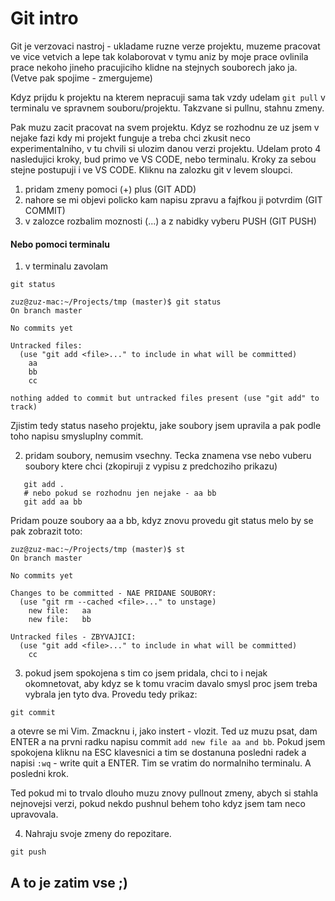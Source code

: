 # Git intro

Git je verzovaci nastroj - ukladame ruzne verze projektu, muzeme pracovat ve vice vetvich a lepe tak kolaborovat v tymu aniz by moje prace ovlinila prace nekoho jineho pracujiciho klidne na stejnych souborech jako ja. (Vetve pak spojime - zmergujeme)

Kdyz prijdu k projektu na kterem nepracuji sama tak vzdy udelam `git pull` v terminalu ve spravnem souboru/projektu. Takzvane si pullnu, stahnu zmeny.

Pak muzu zacit pracovat na svem projektu. Kdyz se rozhodnu ze uz jsem v nejake fazi kdy mi projekt funguje a treba chci zkusit neco experimentalniho, v tu chvili si ulozim danou verzi projektu. Udelam proto 4 nasledujici kroky, bud primo ve VS CODE, nebo terminalu. Kroky za sebou stejne postupuji i ve VS CODE. Kliknu na zalozku git v levem sloupci.

1. pridam zmeny pomoci (+) plus (GIT ADD)
2. nahore se mi objevi policko kam napisu zpravu a fajfkou ji potvrdim (GIT COMMIT)
3. v zalozce rozbalim moznosti (...) a z nabidky vyberu PUSH (GIT PUSH)

#### Nebo pomoci terminalu

1. v terminalu zavolam

```
git status
```

```
zuz@zuz-mac:~/Projects/tmp (master)$ git status
On branch master

No commits yet

Untracked files:
  (use "git add <file>..." to include in what will be committed)
	aa
	bb
	cc

nothing added to commit but untracked files present (use "git add" to track)
```

Zjistim tedy status naseho projektu, jake soubory jsem upravila a pak podle toho napisu smysluplny commit.

2. pridam soubory, nemusim vsechny. Tecka znamena vse nebo vuberu soubory ktere chci (zkopiruji z vypisu z predchoziho prikazu)

```
   git add .
   # nebo pokud se rozhodnu jen nejake - aa bb
   git add aa bb
```

Pridam pouze soubory aa a bb, kdyz znovu provedu git status melo by se pak zobrazit toto:

```
zuz@zuz-mac:~/Projects/tmp (master)$ st
On branch master

No commits yet

Changes to be committed - NAE PRIDANE SOUBORY:
  (use "git rm --cached <file>..." to unstage)
	new file:   aa
	new file:   bb

Untracked files - ZBYVAJICI:
  (use "git add <file>..." to include in what will be committed)
	cc
```

3. pokud jsem spokojena s tim co jsem pridala, chci to i nejak okomnetovat, aby kdyz se k tomu vracim davalo smysl proc jsem treba vybrala jen tyto dva.
   Provedu tedy prikaz:

```
git commit
```

a otevre se mi Vim. Zmacknu i, jako instert - vlozit. Ted uz muzu psat, dam ENTER a na prvni radku napisu commit `add new file aa and bb`. Pokud jsem spokojena kliknu na ESC klavesnici a tim se dostanuna posledni radek a napisi `:wq` - write quit a ENTER. Tim se vratim do normalniho terminalu. A posledni krok.

Ted pokud mi to trvalo dlouho muzu znovy pullnout zmeny, abych si stahla nejnovejsi verzi, pokud nekdo pushnul behem toho kdyz jsem tam neco upravovala.

4. Nahraju svoje zmeny do repozitare.

```
git push
```

## A to je zatim vse ;)
